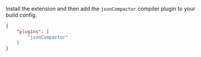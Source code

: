Install the extension and then add the `jsonCompactor` compiler plugin to your build config.

```json
{
    "plugins": [
        "jsonCompactor"
    ]
}

```
